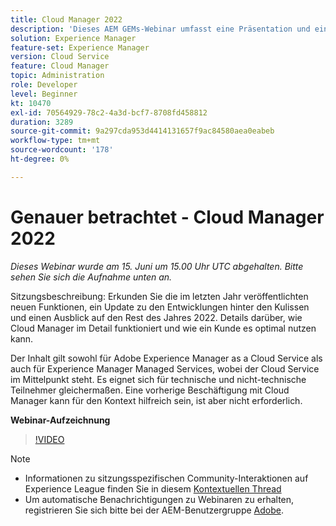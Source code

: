 ```yaml
---
title: Cloud Manager 2022
description: 'Dieses AEM GEMs-Webinar umfasst eine Präsentation und eine Demo zu folgenden Themen: Erkunden Sie die neuen Funktionen, die im letzten Jahr veröffentlicht wurden, ein Update zu… (Beschreibungen sollten zwischen 60 und 160 Zeichen lang sein)'
solution: Experience Manager
feature-set: Experience Manager
version: Cloud Service
feature: Cloud Manager
topic: Administration
role: Developer
level: Beginner
kt: 10470
exl-id: 70564929-78c2-4a3d-bcf7-8708fd458812
duration: 3289
source-git-commit: 9a297cda953d4414131657f9ac84580aea0eabeb
workflow-type: tm+mt
source-wordcount: '178'
ht-degree: 0%

---
```


# Genauer betrachtet - Cloud Manager 2022

*Dieses Webinar wurde am 15. Juni um 15.00 Uhr UTC abgehalten. Bitte sehen Sie sich die Aufnahme unten an.*

Sitzungsbeschreibung:
Erkunden Sie die im letzten Jahr veröffentlichten neuen Funktionen, ein Update zu den Entwicklungen hinter den Kulissen und einen Ausblick auf den Rest des Jahres 2022. Details darüber, wie Cloud Manager im Detail funktioniert und wie ein Kunde es optimal nutzen kann.

Der Inhalt gilt sowohl für Adobe Experience Manager as a Cloud Service als auch für Experience Manager Managed Services, wobei der Cloud Service im Mittelpunkt steht. Es eignet sich für technische und nicht-technische Teilnehmer gleichermaßen. Eine vorherige Beschäftigung mit Cloud Manager kann für den Kontext hilfreich sein, ist aber nicht erforderlich.

**Webinar-Aufzeichnung**

>[!VIDEO](https://video.tv.adobe.com/v/343876)

>[!NOTE]
>
>* Informationen zu sitzungsspezifischen Community-Interaktionen auf Experience League finden Sie in diesem [Kontextuellen Thread](https://adobe.ly/3O0rdzd)
>* Um automatische Benachrichtigungen zu Webinaren zu erhalten, registrieren Sie sich bitte bei der AEM-Benutzergruppe [Adobe](https://aem-augs.adobe.com/).
